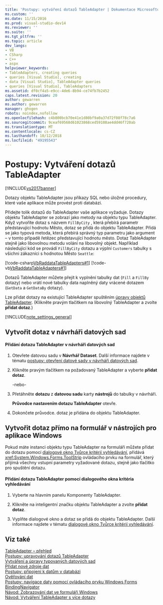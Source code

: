 ```yaml
---
title: 'Postupy: vytváření dotazů TableAdapter | Dokumentace Microsoftu'
ms.custom: ''
ms.date: 11/15/2016
ms.prod: visual-studio-dev14
ms.reviewer: ''
ms.suite: ''
ms.tgt_pltfrm: ''
ms.topic: article
dev_langs:
- VB
- CSharp
- C++
- aspx
helpviewer_keywords:
- TableAdapters, creating queries
- queries [Visual Studio], creating
- data [Visual Studio], TableAdapter queries
- queries [Visual Studio], TableAdapters
ms.assetid: df0cf4a5-e9cc-4de6-8b94-ce74fb7b2452
caps.latest.revision: 20
author: gewarren
ms.author: gewarren
manager: ghogen
robots: noindex,nofollow
ms.openlocfilehash: c4b800bcb70e41e1d80bf9a0a37d72f08f78c7a6
ms.sourcegitcommit: 9ceaf69568d61023868ced59108ae4dd46f720ab
ms.translationtype: MT
ms.contentlocale: cs-CZ
ms.lasthandoff: 10/12/2018
ms.locfileid: "49195543"
---
```

# <a name="how-to-create-tableadapter-queries"></a>Postupy: Vytváření dotazů TableAdapter
[!INCLUDE[vs2017banner](../includes/vs2017banner.md)]

Dotazy objektu TableAdapter jsou příkazy SQL nebo úložné procedury, které vaše aplikace může provést proti databázi.  
  
 Přidejte tolik dotazů do TableAdapter vaše aplikace vyžaduje. Dotazy objektu TableAdapter se zobrazí jako metody na objektu typu TableAdapter. Když vytvoříte dotaz s názvem `FillByCity` , která přebírá parametr představující hodnotu Město, dotaz se přidá do objektu TableAdapter. Přidá se jako typová metoda, která přebírá správný typ parametru jako argument – v tomto případě řetězec představující hodnotu město. Dotaz TableAdapter stejně jako libovolnou metodu volání na libovolný objekt. Například následující kód se provádí `FillByCity` dotazu a výplní `Customers` tabulky s všichni zákazníci s hodnotou Město `Seattle`:  
  
 [!code-csharp[VbRaddataTableAdapters#1](../snippets/csharp/VS_Snippets_VBCSharp/VbRaddataTableAdapters/CS/Form1.cs#1)]
 [!code-vb[VbRaddataTableAdapters#1](../snippets/visualbasic/VS_Snippets_VBCSharp/VbRaddataTableAdapters/VB/Form1.vb#1)]  
  
 Dotazů TableAdapter můžete přejít k vyplnění tabulky dat (`Fill` a `FillBy` dotazy) nebo vrátí nové tabulky data naplněný daty vrácené dotazem (`GetData` a `GetDataBy` dotazy).  
  
 Lze přidat dotazy na existující TableAdapter spuštěním [úpravy objektů TableAdapter](../data-tools/editing-tableadapters.md). (Klikněte pravým tlačítkem na libovolný TableAdapter a zvolte **přidat dotaz**.)  
  
 [!INCLUDE[note_settings_general](../includes/note-settings-general-md.md)]  
  
## <a name="create-a-query-in-the-dataset-designer"></a>Vytvořit dotaz v návrháři datových sad  
  
#### <a name="to-add-a-query-to-a-tableadapter-in-the-dataset-designer"></a>Přidání dotazu TableAdapter v návrháři datových sad  
  
1.  Otevřete datovou sadu v **Návrhář Dataset**. Další informace najdete v tématu [postupy: otevření datové sady v návrháři datových sad](http://msdn.microsoft.com/library/36fc266f-365b-42cb-aebb-c993dc2c47c3).  
  
2.  Klikněte pravým tlačítkem na požadovaný TableAdapter a vyberte **přidat dotaz**.  
  
     -nebo-  
  
3.  Přetáhněte **dotazu** z **datovou sadu** karty **nástrojů** do tabulky v návrháři.  
  
     **Průvodce nastavením dotazu TableAdapter** otevře.  
  
4.  Dokončete průvodce. dotaz je přidána do objektu TableAdapter.  
  
## <a name="create-a-query-directly-on-a-form-in-your-windows-application"></a>Vytvořit dotaz přímo na formulář v nástrojích pro aplikace Windows  
 Pokud máte instanci objektu typu TableAdapter na formuláři můžete přidat do dotazu pomocí [dialogové okno Tvůrce kritérií vyhledávání](http://msdn.microsoft.com/library/0b306b92-f35e-45ef-a4be-3f653cd00c3d), přidává <xref:System.Windows.Forms.ToolStrip> ovládacího prvku na formulář, který přijímá všechny vstupní parametry vyžadované dotazu, stejně jako tlačítko pro spuštění dotazu.  
  
#### <a name="to-add-a-query-to-a-tableadapter-using-the-search-criteria-dialog-box"></a>Přidání dotazu TableAdapter pomocí dialogového okna kritéria vyhledávání  
  
1.  Vyberte na hlavním panelu Komponenty TableAdapter.  
  
2.  Klikněte na inteligentní značku objektu TableAdapter a zvolte **přidat dotaz**.  
  
3.  Vyplňte dialogové okno a dotaz se přidá do objektu TableAdapter. Další informace najdete v tématu [dialogové okno Tvůrce kritérií vyhledávání](http://msdn.microsoft.com/library/0b306b92-f35e-45ef-a4be-3f653cd00c3d).  
  
## <a name="see-also"></a>Viz také  
 [TableAdapter – přehled](../data-tools/tableadapter-overview.md)   
 [Postupy: upravování dotazů TableAdapter](../data-tools/how-to-edit-tableadapter-queries.md)   
 [Vytváření a úpravy typovaných datových sad](../data-tools/creating-and-editing-typed-datasets.md)   
 [Přidat nové zdroje dat](../data-tools/add-new-data-sources.md)   
 [Postupy: připojení k datům v databázi](../data-tools/how-to-connect-to-data-in-a-database.md)   
 [Ověřování dat](http://msdn.microsoft.com/library/b3a9ee4e-5d4d-4411-9c56-c811f2b4ee7e)   
 [Postupy: navigace daty pomocí ovládacího prvku Windows Forms BindingNavigator](http://msdn.microsoft.com/library/0e5d4f34-bc9b-47cf-9b8d-93acbb1f1dbb)   
 [Návod: Zobrazování dat ve formuláři Windows](../data-tools/walkthrough-displaying-data-on-a-windows-form.md)   
 [Návod: Vytváření TableAdapter s více dotazy](../data-tools/walkthrough-creating-a-tableadapter-with-multiple-queries.md)